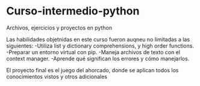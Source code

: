 # Curso-intermedio-python
Archivos, ejercicios y proyectos en python

Las habilidades objetnidas en este curso fueron auqneu no limitadas a las siguientes:
-Utiliza list y dictionary comprehensions, y high order functions.
-Preparar un entorno virtual con pip.
-Maneja archivos de texto con el context manager.
-Aprende qué significan los errores y cómo manejarlos.

El proyecto final es el juego del ahorcado, donde se aplican todos los conocimientos vistos y otros adicionales
